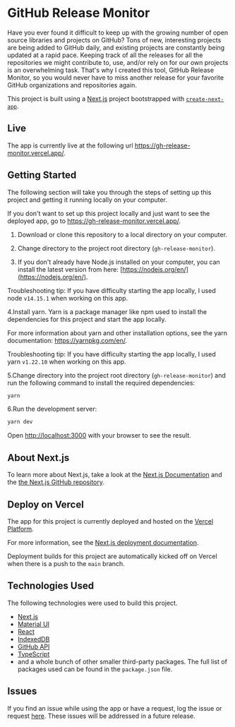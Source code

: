 # GitHub Release Monitor

Have you ever found it difficult to keep up with the growing number of open source libraries and projects on GitHub? Tons of new, interesting projects are being added to GitHub daily, and existing projects are constantly being updated at a rapid pace. Keeping track of all the releases for all the repositories we might contribute to, use, and/or rely on for our own projects is an overwhelming task. That's why I created this tool, GitHub Release Monitor, so you would never have to miss another release for your favorite GitHub organizations and repositories again.

This project is built using a [Next.js](https://nextjs.org/) project bootstrapped with [`create-next-app`](https://github.com/vercel/next.js/tree/canary/packages/create-next-app).

## Live

The app is currently live at the following url <https://gh-release-monitor.vercel.app/>.

## Getting Started

The following section will take you through the steps of setting up this project and getting it running locally on your computer.

If you don't want to set up this project locally and just want to see the deployed app, go to <https://gh-release-monitor.vercel.app/>.

1. Download or clone this repository to a local directory on your computer.

2. Change directory to the project root directory (`gh-release-monitor`).

3. If you don't already have Node.js installed on your computer, you can install the latest version from here: [https://nodejs.org/en/](https://nodejs.org/en/).

Troubleshooting tip: If you have difficulty starting the app locally, I used node `v14.15.1` when working on this app.

4.Install yarn. Yarn is a package manager like npm used to install the dependencies for this project and start the app locally.

For more information about yarn and other installation options, see the yarn documentation: <https://yarnpkg.com/en/>.

Troubleshooting tip: If you have difficulty starting the app locally, I used yarn `v1.22.10` when working on this app.

5.Change directory into the project root directory (`gh-release-monitor`) and run the following command to install the required dependencies:

```bash
yarn
```

6.Run the development server:

```bash
yarn dev
```

Open [http://localhost:3000](http://localhost:3000) with your browser to see the result.

## About Next.js

To learn more about Next.js, take a look at the [Next.js Documentation](https://nextjs.org/docs) and the [the Next.js GitHub repository](https://github.com/vercel/next.js/).

## Deploy on Vercel

The app for this project is currently deployed and hosted on the [Vercel Platform](https://vercel.com/new?utm_medium=default-template&filter=next.js&utm_source=create-next-app&utm_campaign=create-next-app-readme).

For more information, see the [Next.js deployment documentation](https://nextjs.org/docs/deployment).

Deployment builds for this project are automatically kicked off on Vercel when there is a push to the `main` branch.

## Technologies Used

The following technologies were used to build this project.

- [Next.js](https://nextjs.org/docs)
- [Material UI](https://material-ui.com/)
- [React](https://reactjs.org/)
- [IndexedDB](https://github.com/jakearchibald/idb#readme)
- [GitHub API](https://docs.github.com/en/rest/reference/repos)
- [TypeScript](https://www.typescriptlang.org/)
- and a whole bunch of other smaller third-party packages. The full list of packages used can be found in the `package.json` file.

## Issues

If you find an issue while using the app or have a request, log the issue or request [here](https://github.com/philipstubbs13/gh-release-monitor/issues). These issues will be addressed in a future release.
